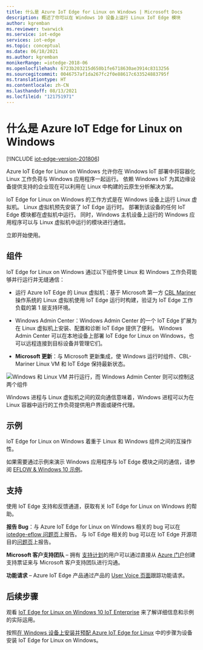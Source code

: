 ```yaml
---
title: 什么是 Azure IoT Edge for Linux on Windows | Microsoft Docs
description: 概述了你可以在 Windows 10 设备上运行 Linux IoT Edge 模块
author: kgremban
ms.reviewer: twarwick
ms.service: iot-edge
services: iot-edge
ms.topic: conceptual
ms.date: 06/18/2021
ms.author: kgremban
monikerRange: =iotedge-2018-06
ms.openlocfilehash: 6723b203215d650b1fe6718630ae3914c8313256
ms.sourcegitcommit: 0046757af1da267fc2f0e88617c633524883795f
ms.translationtype: HT
ms.contentlocale: zh-CN
ms.lasthandoff: 08/13/2021
ms.locfileid: "121751971"
---
```

# <a name="what-is-azure-iot-edge-for-linux-on-windows"></a>什么是 Azure IoT Edge for Linux on Windows

[!INCLUDE [iot-edge-version-201806](../../includes/iot-edge-version-201806.md)]

Azure IoT Edge for Linux on Windows 允许你在 Windows IoT 部署中将容器化 Linux 工作负荷与 Windows 应用程序一起运行。 依赖 Windows IoT 为其边缘设备提供支持的企业现在可以利用在 Linux 中构建的云原生分析解决方案。

IoT Edge for Linux on Windows 的工作方式是在 Windows 设备上运行 Linux 虚拟机。 Linux 虚拟机预先安装了 IoT Edge 运行时。 部署到该设备的任何 IoT Edge 模块都在虚拟机中运行。 同时，Windows 主机设备上运行的 Windows 应用程序可以与 Linux 虚拟机中运行的模块进行通信。

立即开始使用[](how-to-install-iot-edge-on-windows.md)。

## <a name="components"></a>组件

IoT Edge for Linux on Windows 通过以下组件使 Linux 和 Windows 工作负荷能够并行运行并无缝通信：

* 运行 Azure IoT Edge 的 Linux 虚拟机：基于 Microsoft 第一方 [CBL Mariner](https://github.com/microsoft/CBL-Mariner) 操作系统的 Linux 虚拟机使用 IoT Edge 运行时构建，验证为 IoT Edge 工作负载的第 1 层支持环境。

* Windows Admin Center：Windows Admin Center 的一个 IoT Edge 扩展为在 Linux 虚拟机上安装、配置和诊断 IoT Edge 提供了便利。 Windows Admin Center 可以在本地设备上部署 IoT Edge for Linux on Windows，也可以远程连接到目标设备并管理它们。

* **Microsoft 更新**：与 Microsoft 更新集成，使 Windows 运行时组件、CBL-Mariner Linux VM 和 IoT Edge 保持最新状态。

![Windows 和 Linux VM 并行运行，而 Windows Admin Center 则可以控制这两个组件](./media/iot-edge-for-linux-on-windows/architecture-and-communication.png)

Windows 进程与 Linux 虚拟机之间的双向通信意味着，Windows 进程可以为在 Linux 容器中运行的工作负荷提供用户界面或硬件代理。

## <a name="samples"></a>示例

IoT Edge for Linux on Windows 着重于 Linux 和 Windows 组件之间的互操作性。

如果需要通过示例来演示 Windows 应用程序与 IoT Edge 模块之间的通信，请参阅 [EFLOW & Windows 10 示例](https://aka.ms/AzEFLOW-Samples)。

## <a name="support"></a>支持

使用 IoT Edge 支持和反馈通道，获取有关 IoT Edge for Linux on Windows 的帮助。

**报告 Bug**：与 Azure IoT Edge for Linux on Windows 相关的 bug 可以在 [iotedge-eflow 问题页](https://aka.ms/AzEFLOW-Issues)上报告。 与 IoT Edge 相关的 bug 可以在 IoT Edge 开源项目的[问题页](https://github.com/azure/iotedge/issues)上报告。

**Microsoft 客户支持团队** – 拥有 [支持计划](https://azure.microsoft.com/support/plans/)的用户可以通过直接从 [Azure 门户](https://ms.portal.azure.com/signin/index/?feature.settingsportalinstance=mpac)创建支持票证来与 Microsoft 客户支持团队进行沟通。

**功能请求** – Azure IoT Edge 产品通过产品的 [User Voice 页面](https://feedback.azure.com/forums/907045-azure-iot-edge)跟踪功能请求。

## <a name="next-steps"></a>后续步骤

观看 [IoT Edge for Linux on Windows 10 IoT Enterprise](https://aka.ms/azeflow-show) 来了解详细信息和示例的实际运用。

按照[在 Windows 设备上安装并预配 Azure IoT Edge for Linux](how-to-install-iot-edge-on-windows.md) 中的步骤为设备安装 IoT Edge for Linux on Windows。
